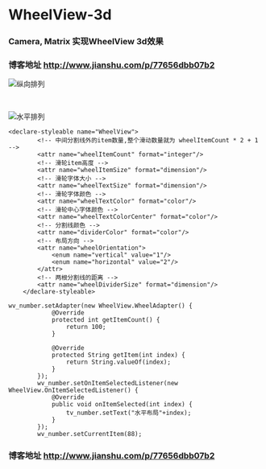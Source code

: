 # WheelView-3d
### Camera, Matrix 实现WheelView 3d效果

### 博客地址 http://www.jianshu.com/p/77656dbb07b2

![纵向排列](https://github.com/youxiaochen/WheelView-3d/blob/master/imgs/GIF111.gif)

<br/>

![水平排列](https://github.com/youxiaochen/WheelView-3d/blob/master/imgs/GIF222.gif)



```
<declare-styleable name="WheelView">
        <!-- 中间分割线外的item数量,整个滑动数量就为 wheelItemCount * 2 + 1  -->
        <attr name="wheelItemCount" format="integer"/>
        <!-- 滑轮item高度 -->
        <attr name="wheelItemSize" format="dimension"/>
        <!-- 滑轮字体大小 -->
        <attr name="wheelTextSize" format="dimension"/>
        <!-- 滑轮字体颜色 -->
        <attr name="wheelTextColor" format="color"/>
        <!-- 滑轮中心字体颜色 -->
        <attr name="wheelTextColorCenter" format="color"/>
        <!-- 分割线颜色 -->
        <attr name="dividerColor" format="color"/>
        <!-- 布局方向 -->
        <attr name="wheelOrientation">
            <enum name="vertical" value="1"/>
            <enum name="horizontal" value="2"/>
        </attr>
        <!-- 两根分割线的距离 -->
        <attr name="wheelDividerSize" format="dimension"/>
    </declare-styleable>

```

```
wv_number.setAdapter(new WheelView.WheelAdapter() {
            @Override
            protected int getItemCount() {
                return 100;
            }

            @Override
            protected String getItem(int index) {
                return String.valueOf(index);
            }
        });
        wv_number.setOnItemSelectedListener(new WheelView.OnItemSelectedListener() {
            @Override
            public void onItemSelected(int index) {
                tv_number.setText("水平布局"+index);
            }
        });
        wv_number.setCurrentItem(88);

```

### 博客地址 http://www.jianshu.com/p/77656dbb07b2




